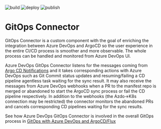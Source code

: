 ![build](https://github.com/kaizentm/gitops-connector/actions/workflows/ci.yaml/badge.svg)
![deploy](https://github.com/kaizentm/gitops-connector/actions/workflows/cd.yaml/badge.svg)
![publish](https://github.com/kaizentm/gitops-connector/actions/workflows/publish.yaml/badge.svg)

# GitOps Connector

GitOps Connector is a custom component with the goal of enriching the integration between Azure DevOps and ArgoCD so the user experience in the entire CI/CD process is smoother and more observable. The whole process can be handled and monitored from Azure DevOps UI.

Azure DevOps GitOps Connector listens for the messages coming from [Argo CD Notifications](https://argoproj.github.io/argo-cd/operator-manual/notifications/) and it takes corresponding actions with Azure DevOps such as Git Commit status updates and resuming/failing a CD pipeline agentless task waiting for the sync result.
It may also receive the messages from Azure DevOps webhooks when a PR to the manifest repo is merged or abandoned to start the ArgoCD sync process or fail the CD pipeline respectively. In addition to the webhooks (the Azdo->K8s connection may be restricted) the connector monitors the abandoned PRs and cancels corresponding CD pipelines waiting for the sync results.

See how Azure DevOps GitOps Connector is involved in the overall GitOps process in [GitOps with Azure DevOps and ArgoCD/Flux](../docs/azdo-gitops.md)
